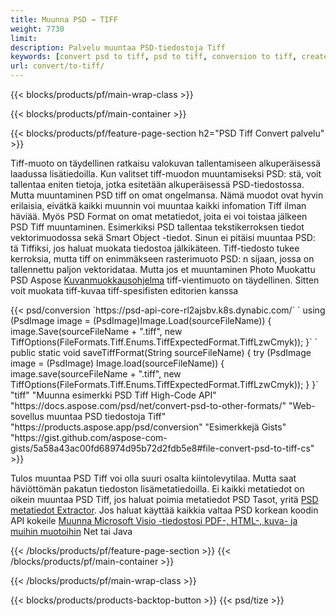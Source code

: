 ```yaml
---
title: Muunna PSD → TIFF
weight: 7730
limit: 
description: Palvelu muuntaa PSD-tiedostoja Tiff
keywords: [convert psd to tiff, psd to tiff, conversion to tiff, create tiff from psd, print psd as tiff]
url: convert/to-tiff/
---
```


{{< blocks/products/pf/main-wrap-class >}}

{{< blocks/products/pf/main-container >}}

{{< blocks/products/pf/feature-page-section h2="PSD Tiff Convert palvelu" >}}
<p>Tiff-muoto on täydellinen ratkaisu valokuvan tallentamiseen alkuperäisessä laadussa lisätiedoilla. Kun valitset tiff-muodon muuntamiseksi PSD: stä, voit tallentaa eniten tietoja, jotka esitetään alkuperäisessä PSD-tiedostossa. Mutta muuntaminen PSD tiff on omat ongelmansa. Nämä muodot ovat hyvin erilaisia, eivätkä kaikki muunnin voi muuntaa kaikki infomation Tiff ilman häviää. Myös PSD Format on omat metatiedot, joita ei voi toistaa jälkeen PSD Tiff muuntaminen. Esimerkiksi PSD tallentaa tekstikerroksen tiedot vektorimuodossa sekä Smart Object -tiedot. Sinun ei pitäisi muuntaa PSD: tä Tiffiksi, jos haluat muokata tiedostoa jälkikäteen. Tiff-tiedosto tukee kerroksia, mutta tiff on enimmäkseen rasterimuoto PSD: n sijaan, jossa on tallennettu paljon vektoridataa. Mutta jos et muuntaminen Photo Muokattu PSD Aspose <a href="https://products.aspose.app/psd/photo-editor">Kuvanmuokkausohjelma</a> tiff-vientimuoto on täydellinen. Sitten voit muokata tiff-kuvaa tiff-spesifisten editorien kanssa</p>
{{< psd/conversion `https://psd-api-core-rl2ajsbv.k8s.dynabic.com/` 
`    using (PsdImage image = (PsdImage)Image.Load(sourceFileName))
    {
        image.Save(sourceFileName + ".tiff", new TiffOptions(FileFormats.Tiff.Enums.TiffExpectedFormat.TiffLzwCmyk));
    }` 
`     public static void saveTiffFormat(String sourceFileName) {
        try (PsdImage image = (PsdImage) Image.load(sourceFileName)) {
            image.save(sourceFileName + ".tiff", new TiffOptions(FileFormats.Tiff.Enums.TiffExpectedFormat.TiffLzwCmyk));
        }
    }` 
	"tiff" 
"Muunna esimerkki PSD Tiff High-Code API"  "https://docs.aspose.com/psd/net/convert-psd-to-other-formats/" 
"Web-sovellus muuntaa PSD tiedostoja Tiff" "https://products.aspose.app/psd/conversion" 
"Esimerkkejä Gists" "https://gist.github.com/aspose-com-gists/5a58a43ac00fd68974d95b72d2fdb5e8#file-convert-psd-to-tiff-cs" >}}
<p>Tulos muuntaa PSD Tiff voi olla suuri osalta kiintolevytilaa. Mutta saat häviöttömän pakatun tiedoston lisämetatiedoilla. Ei kaikki metatiedot on oikein muuntaa PSD Tiff, jos haluat poimia metatiedot PSD Tasot, yritä <a href="https://products.aspose.app/psd/metadata">PSD metatiedot Extractor</a>. Jos haluat käyttää kaikkia valtaa PSD korkean koodin API kokeile <a href="/psd">Muunna Microsoft Visio -tiedostosi PDF-, HTML-, kuva- ja muihin muotoihin</a> Net tai Java</p>
{{< /blocks/products/pf/feature-page-section >}}
{{< /blocks/products/pf/main-container >}}


{{< /blocks/products/pf/main-wrap-class >}}

{{< blocks/products/products-backtop-button >}}
{{< psd/tize >}}

